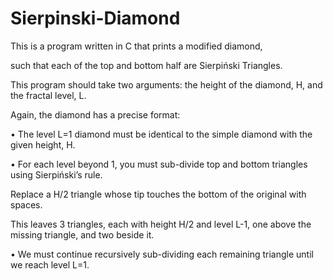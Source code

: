 # Sierpinski-Diamond
This is a program written in C that prints a modified diamond, 

such that each of the top and bottom half are Sierpiński Triangles.


This program should take two arguments: the height of the diamond, H, and the fractal level, L. 

Again, the diamond has a precise format:

• The level L=1 diamond must be identical to the simple diamond with the given height, H.

• For each level beyond 1, you must sub-divide top and bottom triangles using Sierpiński’s rule. 
  
  Replace a H/2 triangle whose tip touches the bottom of the original with spaces. 
  
  This leaves 3 triangles, each with height H/2 and level L-1, one above the missing triangle, and two beside it.
  
• We must continue recursively sub-dividing each remaining triangle until we reach level L=1.
